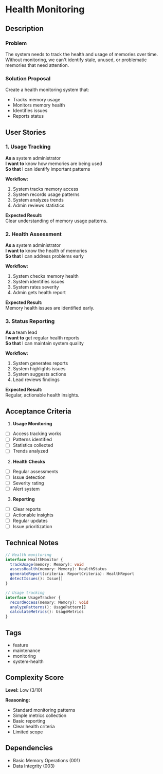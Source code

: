 # Health Monitoring

## Description

### Problem
The system needs to track the health and usage of memories over time. Without monitoring, we can't identify stale, unused, or problematic memories that need attention.

### Solution Proposal
Create a health monitoring system that:
- Tracks memory usage
- Monitors memory health
- Identifies issues
- Reports status

## User Stories

### 1. Usage Tracking
**As a** system administrator  
**I want to** know how memories are being used  
**So that** I can identify important patterns

**Workflow:**
1. System tracks memory access
2. System records usage patterns
3. System analyzes trends
4. Admin reviews statistics

**Expected Result:**  
Clear understanding of memory usage patterns.

### 2. Health Assessment
**As a** system administrator  
**I want to** know the health of memories  
**So that** I can address problems early

**Workflow:**
1. System checks memory health
2. System identifies issues
3. System rates severity
4. Admin gets health report

**Expected Result:**  
Memory health issues are identified early.

### 3. Status Reporting
**As a** team lead  
**I want to** get regular health reports  
**So that** I can maintain system quality

**Workflow:**
1. System generates reports
2. System highlights issues
3. System suggests actions
4. Lead reviews findings

**Expected Result:**  
Regular, actionable health insights.

## Acceptance Criteria

1. **Usage Monitoring**
- [ ] Access tracking works
- [ ] Patterns identified
- [ ] Statistics collected
- [ ] Trends analyzed

2. **Health Checks**
- [ ] Regular assessments
- [ ] Issue detection
- [ ] Severity rating
- [ ] Alert system

3. **Reporting**
- [ ] Clear reports
- [ ] Actionable insights
- [ ] Regular updates
- [ ] Issue prioritization

## Technical Notes
```typescript
// Health monitoring
interface HealthMonitor {
  trackUsage(memory: Memory): void
  assessHealth(memory: Memory): HealthStatus
  generateReport(criteria: ReportCriteria): HealthReport
  detectIssues(): Issue[]
}

// Usage tracking
interface UsageTracker {
  recordAccess(memory: Memory): void
  analyzePatterns(): UsagePattern[]
  calculateMetrics(): UsageMetrics
}
```

## Tags
- feature
- maintenance
- monitoring
- system-health

## Complexity Score
**Level:** Low (3/10)

**Reasoning:**
- Standard monitoring patterns
- Simple metrics collection
- Basic reporting
- Clear health criteria
- Limited scope

## Dependencies
- Basic Memory Operations (001)
- Data Integrity (003)